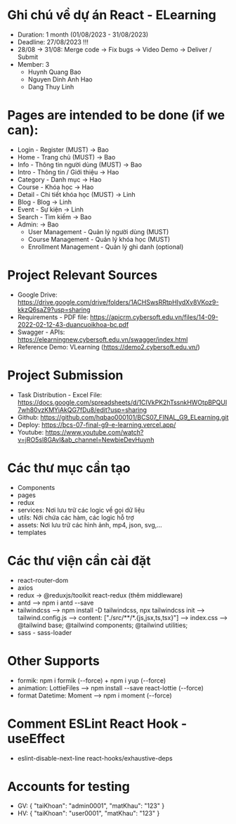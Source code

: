 # Ghi chú về dự án React - ELearning
- Duration: 1 month (01/08/2023 - 31/08/2023)
- Deadline: 27/08/2023 !!!
- 28/08 -> 31/08: Merge code -> Fix bugs -> Video Demo -> Deliver / Submit
- Member: 3
  + Huynh Quang Bao
  + Nguyen Dinh Anh Hao
  + Dang Thuy Linh

# Pages are intended to be done (if we can):
- Login - Register (MUST) -> Bao
- Home - Trang chủ (MUST) -> Bao
- Info - Thông tin người dùng (MUST) -> Bao
- Intro - Thông tin / Giới thiệu -> Hao
- Category - Danh mục -> Hao
- Course - Khóa học -> Hao
- Detail - Chi tiết khóa học (MUST) -> Linh
- Blog - Blog -> Linh
- Event - Sự kiện -> Linh
- Search - Tìm kiếm -> Bao
- Admin: -> Bao
  + User Management - Quản lý người dùng (MUST)
  + Course Management - Quản lý khóa học (MUST)
  + Enrollment Management - Quản lý ghi danh (optional)

# Project Relevant Sources
- Google Drive: https://drive.google.com/drive/folders/1ACHSwsRRtpHIydXv8VKoz9-kkzQ6saZ9?usp=sharing
- Requirements - PDF file: https://apicrm.cybersoft.edu.vn/files/14-09-2022-02-12-43-duancuoikhoa-bc.pdf
- Swagger - APIs: https://elearningnew.cybersoft.edu.vn/swagger/index.html
- Reference Demo: VLearning (https://demo2.cybersoft.edu.vn/)

# Project Submission
- Task Distribution - Excel File: https://docs.google.com/spreadsheets/d/1CIVkPK2hTssnkHWOtpBPQUI7wh80vzKMYiAkQG7fDu8/edit?usp=sharing
- Github: https://github.com/hqbao000101/BCS07_FINAL_G9_ELearning.git
- Deploy: https://bcs-07-final-g9-e-learning.vercel.app/
- Youtube: https://www.youtube.com/watch?v=jRO5sl8GAvI&ab_channel=NewbieDevHuynh 

# Các thư mục cần tạo
- Components
- pages
- redux
- services: Nơi lưu trữ các logic về gọi dữ liệu
- utils: Nới chứa các hàm, các logic hỗ trợ
- assets: Nơi lưu trữ các hình ảnh, mp4, json, svg,...
- templates

# Các thư viện cần cài đặt
- react-router-dom
- axios
- redux -> @reduxjs/toolkit react-redux (thêm middleware)
- antd --> npm i antd --save
- tailwindcss --> npm install -D tailwindcss, npx tailwindcss init --> tailwind.config.js --> content: ["./src/**/*.{js,jsx,ts,tsx}"] --> index.css --> @tailwind base; @tailwind components; @tailwind utilities;
- sass - sass-loader

# Other Supports
- formik: npm i formik (--force) + npm i yup (--force)
- animation: LottieFiles --> npm install --save react-lottie (--force)
- format Datetime: Moment --> npm i moment (--force)

# Comment ESLint React Hook - useEffect
- eslint-disable-next-line react-hooks/exhaustive-deps

# Accounts for testing
- GV: { "taiKhoan": "admin0001", "matKhau": "123" }
- HV: { "taiKhoan": "user0001", "matKhau": "123" }

